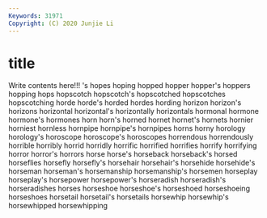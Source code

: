 ```yaml
---
Keywords: 31971
Copyright: (C) 2020 Junjie Li
---
```


# title

Write contents here!!!
's 
hopes 
hoping 
hopped 
hopper 
hopper's 
hoppers
hopping 
hops 
hopscotch 
hopscotch's 
hopscotched 
hopscotches 
hopscotching 
horde 
horde's 
horded
hordes 
hording 
horizon 
horizon's 
horizons 
horizontal 
horizontal's 
horizontally 
horizontals 
hormonal
hormone 
hormone's 
hormones 
horn 
horn's 
horned 
hornet 
hornet's 
hornets 
hornier
horniest 
hornless 
hornpipe 
hornpipe's 
hornpipes 
horns 
horny 
horology 
horology's 
horoscope
horoscope's 
horoscopes 
horrendous 
horrendously 
horrible 
horribly 
horrid 
horridly 
horrific 
horrified
horrifies 
horrify 
horrifying 
horror 
horror's 
horrors 
horse 
horse's 
horseback 
horseback's
horsed 
horseflies 
horsefly 
horsefly's 
horsehair 
horsehair's 
horsehide 
horsehide's 
horseman 
horseman's
horsemanship 
horsemanship's 
horsemen 
horseplay 
horseplay's 
horsepower 
horsepower's 
horseradish 
horseradish's 
horseradishes
horses 
horseshoe 
horseshoe's 
horseshoed 
horseshoeing 
horseshoes 
horsetail 
horsetail's 
horsetails 
horsewhip
horsewhip's 
horsewhipped 
horsewhipping 
